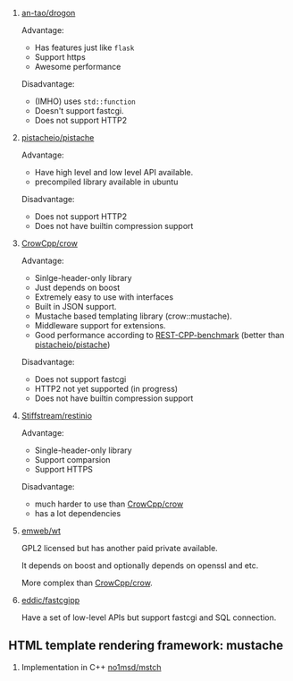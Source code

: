  1. [an-tao/drogon](https://github.com/an-tao/drogon)
    
    Advantage:
     - Has features just like `flask`
     - Support https
     - Awesome performance
    
    Disadvantage:
     - (IMHO) uses `std::function`
     - Doesn't support fastcgi.
     - Does not support HTTP2

 2. [pistacheio/pistache]
 
    Advantage:
     - Have high level and low level API available.
     - precompiled library available in ubuntu
    
    Disadvantage:
     - Does not support HTTP2
     - Does not have builtin compression support
    
 3. [CrowCpp/crow]
    
    Advantage:
     - Sinlge-header-only library
     - Just depends on boost
     - Extremely easy to use with interfaces
     - Built in JSON support.
     - Mustache based templating library (crow::mustache).
     - Middleware support for extensions.
     - Good performance according to [REST-CPP-benchmark] (better than [pistacheio/pistache])
    
    Disadvantage:
     - Does not support fastcgi
     - HTTP2 not yet supported (in progress)
     - Does not have builtin compression support

 4. [Stiffstream/restinio](https://github.com/Stiffstream/restinio)
    
    Advantage:
     - Single-header-only library
     - Support comparsion
     - Support HTTPS
    
    Disadvantage:
     - much harder to use than [CrowCpp/crow]
     - has a lot dependencies

 5. [emweb/wt](https://github.com/emweb/wt)
    
    GPL2 licensed but has another paid private available.
    
    It depends on boost and optionally depends on openssl and etc.
    
    More complex than [CrowCpp/crow].
    
 6. [eddic/fastcgipp](https://github.com/eddic/fastcgipp)
    
    Have a set of low-level APIs but support fastcgi and SQL connection.
    
## HTML template rendering framework: mustache
 1. Implementation in C++ [no1msd/mstch](https://github.com/no1msd/mstch)

[REST-CPP-benchmark]: https://github.com/guteksan/REST-CPP-benchmark
[pistacheio/pistache]: https://github.com/pistacheio/pistache
[CrowCpp/crow]: https://github.com/CrowCpp/crow
